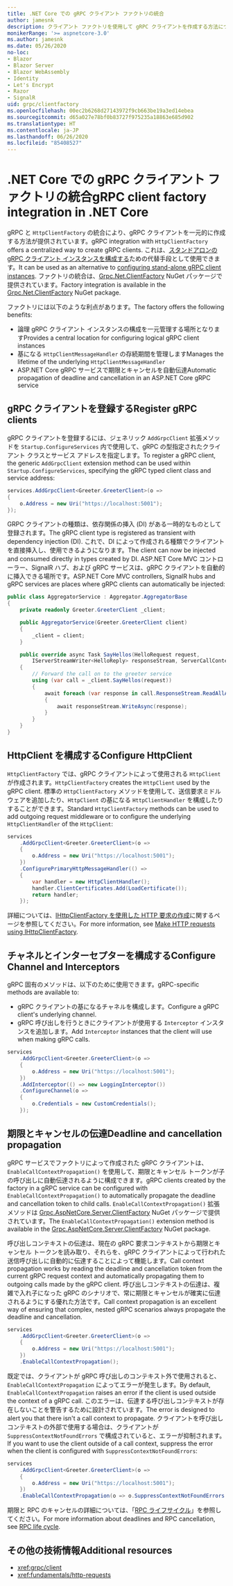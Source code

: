 ```yaml
---
title: .NET Core での gRPC クライアント ファクトリの統合
author: jamesnk
description: クライアント ファクトリを使用して gRPC クライアントを作成する方法について説明します。
monikerRange: '>= aspnetcore-3.0'
ms.author: jamesnk
ms.date: 05/26/2020
no-loc:
- Blazor
- Blazor Server
- Blazor WebAssembly
- Identity
- Let's Encrypt
- Razor
- SignalR
uid: grpc/clientfactory
ms.openlocfilehash: 00ec2b6268d27143972f9cb663be19a3ed14ebea
ms.sourcegitcommit: d65a027e78bf0b83727f975235a18863e685d902
ms.translationtype: HT
ms.contentlocale: ja-JP
ms.lasthandoff: 06/26/2020
ms.locfileid: "85408527"
---
```

# <a name="grpc-client-factory-integration-in-net-core"></a><span data-ttu-id="a115e-103">.NET Core での gRPC クライアント ファクトリの統合</span><span class="sxs-lookup"><span data-stu-id="a115e-103">gRPC client factory integration in .NET Core</span></span>

<span data-ttu-id="a115e-104">gRPC と `HttpClientFactory` の統合により、gRPC クライアントを一元的に作成する方法が提供されています。</span><span class="sxs-lookup"><span data-stu-id="a115e-104">gRPC integration with `HttpClientFactory` offers a centralized way to create gRPC clients.</span></span> <span data-ttu-id="a115e-105">これは、[スタンドアロンの gRPC クライアント インスタンスを構成する](xref:grpc/client)ための代替手段として使用できます。</span><span class="sxs-lookup"><span data-stu-id="a115e-105">It can be used as an alternative to [configuring stand-alone gRPC client instances](xref:grpc/client).</span></span> <span data-ttu-id="a115e-106">ファクトリの統合は、[Grpc.Net.ClientFactory](https://www.nuget.org/packages/Grpc.Net.ClientFactory) NuGet パッケージで提供されています。</span><span class="sxs-lookup"><span data-stu-id="a115e-106">Factory integration is available in the [Grpc.Net.ClientFactory](https://www.nuget.org/packages/Grpc.Net.ClientFactory) NuGet package.</span></span>

<span data-ttu-id="a115e-107">ファクトリには以下のような利点があります。</span><span class="sxs-lookup"><span data-stu-id="a115e-107">The factory offers the following benefits:</span></span>

* <span data-ttu-id="a115e-108">論理 gRPC クライアント インスタンスの構成を一元管理する場所となります</span><span class="sxs-lookup"><span data-stu-id="a115e-108">Provides a central location for configuring logical gRPC client instances</span></span>
* <span data-ttu-id="a115e-109">基になる `HttpClientMessageHandler` の存続期間を管理します</span><span class="sxs-lookup"><span data-stu-id="a115e-109">Manages the lifetime of the underlying `HttpClientMessageHandler`</span></span>
* <span data-ttu-id="a115e-110">ASP.NET Core gRPC サービスで期限とキャンセルを自動伝達</span><span class="sxs-lookup"><span data-stu-id="a115e-110">Automatic propagation of deadline and cancellation in an ASP.NET Core gRPC service</span></span>

## <a name="register-grpc-clients"></a><span data-ttu-id="a115e-111">gRPC クライアントを登録する</span><span class="sxs-lookup"><span data-stu-id="a115e-111">Register gRPC clients</span></span>

<span data-ttu-id="a115e-112">gRPC クライアントを登録するには、ジェネリック `AddGrpcClient` 拡張メソッドを `Startup.ConfigureServices` 内で使用して、gRPC の型指定されたクライアント クラスとサービス アドレスを指定します。</span><span class="sxs-lookup"><span data-stu-id="a115e-112">To register a gRPC client, the generic `AddGrpcClient` extension method can be used within `Startup.ConfigureServices`, specifying the gRPC typed client class and service address:</span></span>

```csharp
services.AddGrpcClient<Greeter.GreeterClient>(o =>
{
    o.Address = new Uri("https://localhost:5001");
});
```

<span data-ttu-id="a115e-113">GRPC クライアントの種類は、依存関係の挿入 (DI) がある一時的なものとして登録されます。</span><span class="sxs-lookup"><span data-stu-id="a115e-113">The gRPC client type is registered as transient with dependency injection (DI).</span></span> <span data-ttu-id="a115e-114">これで、DI によって作成される種類でクライアントを直接挿入し、使用できるようになります。</span><span class="sxs-lookup"><span data-stu-id="a115e-114">The client can now be injected and consumed directly in types created by DI.</span></span> <span data-ttu-id="a115e-115">ASP.NET Core MVC コントローラー、SignalR ハブ、および gRPC サービスは、gRPC クライアントを自動的に挿入できる場所です。</span><span class="sxs-lookup"><span data-stu-id="a115e-115">ASP.NET Core MVC controllers, SignalR hubs and gRPC services are places where gRPC clients can automatically be injected:</span></span>

```csharp
public class AggregatorService : Aggregator.AggregatorBase
{
    private readonly Greeter.GreeterClient _client;

    public AggregatorService(Greeter.GreeterClient client)
    {
        _client = client;
    }

    public override async Task SayHellos(HelloRequest request,
        IServerStreamWriter<HelloReply> responseStream, ServerCallContext context)
    {
        // Forward the call on to the greeter service
        using (var call = _client.SayHellos(request))
        {
            await foreach (var response in call.ResponseStream.ReadAllAsync())
            {
                await responseStream.WriteAsync(response);
            }
        }
    }
}
```

## <a name="configure-httpclient"></a><span data-ttu-id="a115e-116">HttpClient を構成する</span><span class="sxs-lookup"><span data-stu-id="a115e-116">Configure HttpClient</span></span>

<span data-ttu-id="a115e-117">`HttpClientFactory` では、gRPC クライアントによって使用される `HttpClient` が作成されます。</span><span class="sxs-lookup"><span data-stu-id="a115e-117">`HttpClientFactory` creates the `HttpClient` used by the gRPC client.</span></span> <span data-ttu-id="a115e-118">標準の `HttpClientFactory` メソッドを使用して、送信要求ミドルウェアを追加したり、`HttpClient` の基になる `HttpClientHandler` を構成したりすることができます。</span><span class="sxs-lookup"><span data-stu-id="a115e-118">Standard `HttpClientFactory` methods can be used to add outgoing request middleware or to configure the underlying `HttpClientHandler` of the `HttpClient`:</span></span>

```csharp
services
    .AddGrpcClient<Greeter.GreeterClient>(o =>
    {
        o.Address = new Uri("https://localhost:5001");
    })
    .ConfigurePrimaryHttpMessageHandler(() =>
    {
        var handler = new HttpClientHandler();
        handler.ClientCertificates.Add(LoadCertificate());
        return handler;
    });
```

<span data-ttu-id="a115e-119">詳細については、[IHttpClientFactory を使用した HTTP 要求の作成](xref:fundamentals/http-requests)に関するページを参照してください。</span><span class="sxs-lookup"><span data-stu-id="a115e-119">For more information, see [Make HTTP requests using IHttpClientFactory](xref:fundamentals/http-requests).</span></span>

## <a name="configure-channel-and-interceptors"></a><span data-ttu-id="a115e-120">チャネルとインターセプターを構成する</span><span class="sxs-lookup"><span data-stu-id="a115e-120">Configure Channel and Interceptors</span></span>

<span data-ttu-id="a115e-121">gRPC 固有のメソッドは、以下のために使用できます。</span><span class="sxs-lookup"><span data-stu-id="a115e-121">gRPC-specific methods are available to:</span></span>

* <span data-ttu-id="a115e-122">gRPC クライアントの基になるチャネルを構成します。</span><span class="sxs-lookup"><span data-stu-id="a115e-122">Configure a gRPC client's underlying channel.</span></span>
* <span data-ttu-id="a115e-123">gRPC 呼び出しを行うときにクライアントが使用する `Interceptor` インスタンスを追加します。</span><span class="sxs-lookup"><span data-stu-id="a115e-123">Add `Interceptor` instances that the client will use when making gRPC calls.</span></span>

```csharp
services
    .AddGrpcClient<Greeter.GreeterClient>(o =>
    {
        o.Address = new Uri("https://localhost:5001");
    })
    .AddInterceptor(() => new LoggingInterceptor())
    .ConfigureChannel(o =>
    {
        o.Credentials = new CustomCredentials();
    });
```

## <a name="deadline-and-cancellation-propagation"></a><span data-ttu-id="a115e-124">期限とキャンセルの伝達</span><span class="sxs-lookup"><span data-stu-id="a115e-124">Deadline and cancellation propagation</span></span>

<span data-ttu-id="a115e-125">gRPC サービスでファクトリによって作成された gRPC クライアントは、`EnableCallContextPropagation()` を使用して、期限とキャンセル トークンが子の呼び出しに自動伝達されるように構成できます。</span><span class="sxs-lookup"><span data-stu-id="a115e-125">gRPC clients created by the factory in a gRPC service can be configured with `EnableCallContextPropagation()` to automatically propagate the deadline and cancellation token to child calls.</span></span> <span data-ttu-id="a115e-126">`EnableCallContextPropagation()` 拡張メソッドは [Grpc.AspNetCore.Server.ClientFactory](https://www.nuget.org/packages/Grpc.AspNetCore.Server.ClientFactory) NuGet パッケージで提供されています。</span><span class="sxs-lookup"><span data-stu-id="a115e-126">The `EnableCallContextPropagation()` extension method is available in the [Grpc.AspNetCore.Server.ClientFactory](https://www.nuget.org/packages/Grpc.AspNetCore.Server.ClientFactory) NuGet package.</span></span>

<span data-ttu-id="a115e-127">呼び出しコンテキストの伝達は、現在の gRPC 要求コンテキストから期限とキャンセル トークンを読み取り、それらを、gRPC クライアントによって行われた送信呼び出しに自動的に伝達することによって機能します。</span><span class="sxs-lookup"><span data-stu-id="a115e-127">Call context propagation works by reading the deadline and cancellation token from the current gRPC request context and automatically propagating them to outgoing calls made by the gRPC client.</span></span> <span data-ttu-id="a115e-128">呼び出しコンテキストの伝達は、複雑で入れ子になった gRPC のシナリオで、常に期限とキャンセルが確実に伝達されるようにする優れた方法です。</span><span class="sxs-lookup"><span data-stu-id="a115e-128">Call context propagation is an excellent way of ensuring that complex, nested gRPC scenarios always propagate the deadline and cancellation.</span></span>

```csharp
services
    .AddGrpcClient<Greeter.GreeterClient>(o =>
    {
        o.Address = new Uri("https://localhost:5001");
    })
    .EnableCallContextPropagation();
```

<span data-ttu-id="a115e-129">既定では、クライアントが gRPC 呼び出しのコンテキスト外で使用されると、`EnableCallContextPropagation` によってエラーが発生します。</span><span class="sxs-lookup"><span data-stu-id="a115e-129">By default, `EnableCallContextPropagation` raises an error if the client is used outside the context of a gRPC call.</span></span> <span data-ttu-id="a115e-130">このエラーは、伝達する呼び出しコンテキストが存在しないことを警告するために設計されています。</span><span class="sxs-lookup"><span data-stu-id="a115e-130">The error is designed to alert you that there isn't a call context to propagate.</span></span> <span data-ttu-id="a115e-131">クライアントを呼び出しコンテキストの外部で使用する場合は、クライアントが `SuppressContextNotFoundErrors` で構成されていると、エラーが抑制されます。</span><span class="sxs-lookup"><span data-stu-id="a115e-131">If you want to use the client outside of a call context, suppress the error when the client is configured with `SuppressContextNotFoundErrors`:</span></span>

```csharp
services
    .AddGrpcClient<Greeter.GreeterClient>(o =>
    {
        o.Address = new Uri("https://localhost:5001");
    })
    .EnableCallContextPropagation(o => o.SuppressContextNotFoundErrors = true);
```

<span data-ttu-id="a115e-132">期限と RPC のキャンセルの詳細については、「[RPC ライフサイクル](https://www.grpc.io/docs/guides/concepts/#rpc-life-cycle)」を参照してください。</span><span class="sxs-lookup"><span data-stu-id="a115e-132">For more information about deadlines and RPC cancellation, see [RPC life cycle](https://www.grpc.io/docs/guides/concepts/#rpc-life-cycle).</span></span>

## <a name="additional-resources"></a><span data-ttu-id="a115e-133">その他の技術情報</span><span class="sxs-lookup"><span data-stu-id="a115e-133">Additional resources</span></span>

* <xref:grpc/client>
* <xref:fundamentals/http-requests>
